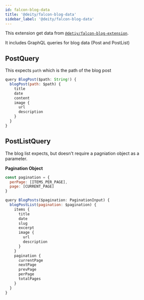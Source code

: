 ```yaml
---
id: falcon-blog-data
title: '@deity/falcon-blog-data'
sidebar_label: '@deity/falcon-blog-data'
---
```


This extension get data from [`@detiy/falcon-blog-extension`](/docs/platform/packages/falcon-blog-extension).

It includes GraphQL queries for blog data (Post and PostList)

## PostQuery

This expects `path` which is the path of the blog post

```js
query BlogPost($path: String!) {
  blogPost(path: $path) {
    title
    date
    content
    image {
      url
      description
    }
  }
}
```

## PostListQuery

The blog list expects, but doesn't require a pagniation object as a parameter.

**Pagination Object**
```js
const pagination = {
  perPage: [ITEMS_PER_PAGE],
  page: [CURRENT_PAGE]
}
```

```js
query BlogPosts($pagination: PaginationInput) {
  blogPostList(pagination: $pagination) {
    items {
      title
      date
      slug
      excerpt
      image {
        url
        description
      }
    }
    pagination {
      currentPage
      nextPage
      prevPage
      perPage
      totalPages
    }
  }
}
```
